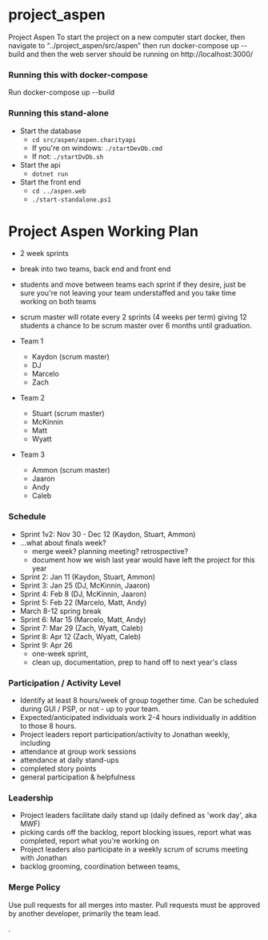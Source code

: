 # project_aspen
Project Aspen
To start the project on a new computer start docker, then navigate to “../project_aspen/src/aspen” then run
docker-compose up --build 
and then the web server should be running on http://localhost:3000/


### Running this with docker-compose
Run docker-compose up --build

### Running this stand-alone
- Start the database
  - `cd src/aspen/aspen.charityapi`
  - If you're on windows: `./startDevDb.cmd` 
  - If not: `./startDvDb.sh`
- Start the api
  - `dotnet run`
- Start the front end
  - `cd ../aspen.web`
  - `./start-standalone.ps1`

# Project Aspen Working Plan
- 2 week sprints
- break into two teams, back end and front end
- students and move between teams each sprint if they desire, just be sure you're not leaving your team understaffed and you take time working on both teams
- scrum master will rotate every 2 sprints (4 weeks per term) giving 12 students a chance to be scrum master over 6 months until graduation.
 
- Team 1
  - Kaydon (scrum master)
  - DJ
  - Marcelo
  - Zach
- Team 2
  - Stuart (scrum master)
  - McKinnin
  - Matt
  - Wyatt
- Team 3
  - Ammon (scrum master)
  - Jaaron
  - Andy
  - Caleb
 
### Schedule
- Sprint 1v2: Nov 30 - Dec 12 (Kaydon, Stuart, Ammon)
- ...what about finals week?
  - merge week?  planning meeting?  retrospective?
  - document how we wish last year would have left the project for this year
- Sprint 2: Jan 11 (Kaydon, Stuart, Ammon)
- Sprint 3: Jan 25 (DJ, McKinnin, Jaaron)
- Sprint 4: Feb 8 (DJ, McKinnin, Jaaron)
- Sprint 5: Feb 22 (Marcelo, Matt, Andy)
- March 8-12 spring break
- Sprint 6: Mar 15 (Marcelo, Matt, Andy)
- Sprint 7: Mar 29 (Zach, Wyatt, Caleb)
- Sprint 8: Apr 12 (Zach, Wyatt, Caleb)
- Sprint 9: Apr 26
  - one-week sprint, 
  - clean up, documentation, prep to hand off to next year's class
 
### Participation / Activity Level
- Identify at least 8 hours/week of group together time.  Can be scheduled during GUI / PSP, or not - up to your team.
- Expected/anticipated individuals work 2-4 hours individually in addition to those 8 hours.
- Project leaders report participation/activity to Jonathan weekly, including
- attendance at group work sessions
- attendance at daily stand-ups
- completed story points
- general participation & helpfulness
 
### Leadership
- Project leaders facilitate daily stand up (daily defined as 'work day', aka MWF)
- picking cards off the backlog, report blocking issues, report what was completed, report what you're working on
- Project leaders also participate in a weekly scrum of scrums meeting with Jonathan
- backlog grooming, coordination between teams, 

### Merge Policy
Use pull requests for all merges into master.  Pull requests must be approved by another developer, primarily the team lead.  

.
